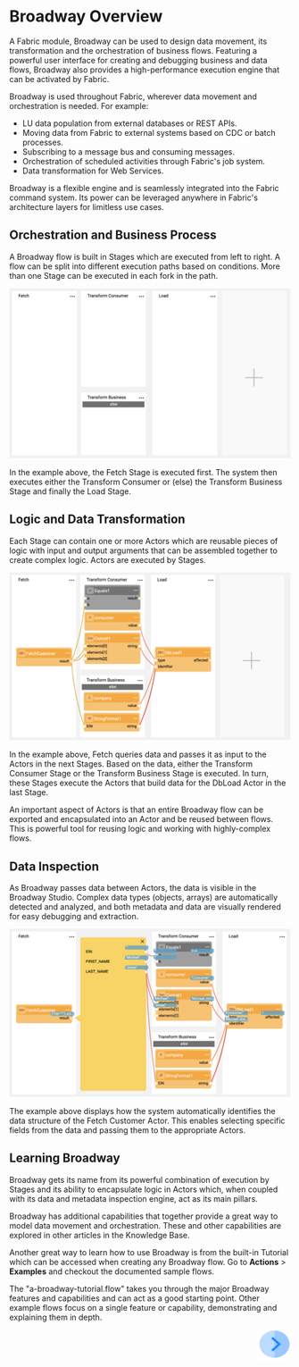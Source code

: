 # Broadway Overview 


A Fabric module, Broadway can be used to design data movement, its transformation and the orchestration of business flows. Featuring a powerful user interface for creating and debugging business and data flows, Broadway also provides a high-performance execution engine that can be activated by Fabric.

Broadway is used throughout Fabric, wherever data movement and orchestration is needed. For example:
* LU data population from external databases or REST APIs.
* Moving data from Fabric to external systems based on CDC or batch processes.
* Subscribing to a message bus and consuming messages.
* Orchestration of scheduled activities through Fabric's job system.
* Data transformation for Web Services.

Broadway is a flexible engine and is seamlessly integrated into the Fabric command system. Its power can be leveraged anywhere in Fabric's architecture layers for limitless use cases.


## Orchestration and Business Process

A Broadway flow is built in Stages which are executed from left to right. A flow can be split into different execution paths based on conditions. More than one Stage can be executed in each fork in the path.

![image](/articles/99_Broadway/images/Broadway_flow.png)

In the example above, the Fetch Stage is executed first. The system then executes either the Transform Consumer or (else) the Transform Business Stage and finally the Load Stage.


## Logic and Data Transformation

Each Stage can contain one or more Actors which are reusable pieces of logic with input and output arguments that can be assembled together to create complex logic. Actors are executed by Stages.

![image](/articles/99_Broadway/images/Broadway_actors.png)

In the example above, Fetch queries data and passes it as input to the Actors in the next Stages. Based on the data, either the Transform Consumer Stage or the Transform Business Stage is executed.  In turn, these Stages execute the Actors that build data for the DbLoad Actor in the last Stage.

An important aspect of Actors is that an entire Broadway flow can be exported and encapsulated into an Actor and be reused between flows. This is powerful tool for reusing logic and working with highly-complex flows.


## Data Inspection

As Broadway passes data between Actors, the data is visible in the Broadway Studio. Complex data types (objects, arrays) are automatically detected and analyzed, and both metadata and data are visually rendered for easy debugging and extraction.

![image](/articles/99_Broadway/images/Broadway_data_inspection.png)

The example above displays how the system automatically identifies the data structure of the Fetch Customer Actor. This enables selecting specific fields from the data and passing them to the appropriate Actors.


## Learning Broadway

Broadway gets its name from its powerful combination of execution by Stages and its ability to encapsulate logic in Actors which, when coupled with its data and metadata inspection engine, act as its main pillars.

Broadway has additional capabilities that together provide a great way to model data movement and orchestration. These and other capabilities are explored in other articles in the Knowledge Base.

Another great way to learn how to use Broadway is from the built-in Tutorial which can be accessed when creating any Broadway flow. Go to **Actions** > **Examples** and checkout the documented sample flows. 

The "a-broadway-tutorial.flow" takes you through the major Broadway features and capabilities and can act as a good starting point. Other example flows focus on a single feature or capability, demonstrating and explaining them in depth.


[<img align="right" width="60" height="54" src="/articles/images/Next.png">](/articles/99_Broadway/02_broadway_high_level_components.md)
